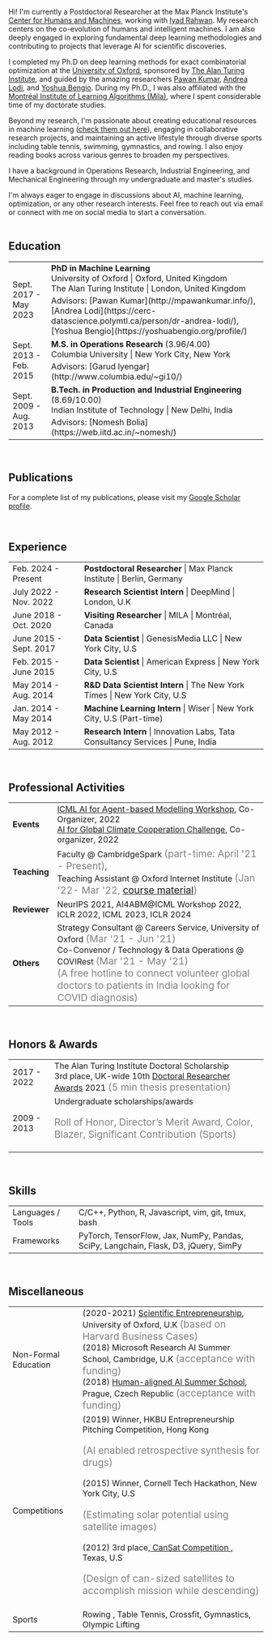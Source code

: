 Hi! I'm currently a Postdoctoral Researcher at the Max Planck Institute's [Center for Humans and Machines](https://www.mpib-berlin.mpg.de/chm), working with [Iyad Rahwan](https://www.rahwan.me/). My research centers on the co-evolution of humans and intelligent machines. I am also deeply engaged in exploring fundamental deep learning methodologies and contributing to projects that leverage AI for scientific discoveries.

I completed my Ph.D on deep learning methods for exact combinatorial optimization at the <a href="https://www.ox.ac.uk/" target="_blank">University of Oxford</a>, sponsored by <a href="https://turing.ac.uk" target="_blank">The Alan Turing Institute</a>, and guided by the amazing researchers <a href="http://mpawankumar.info/" target="_blank">Pawan Kumar</a>, <a href="https://cerc-datascience.polymtl.ca/person/dr-andrea-lodi/" target="_blank">Andrea Lodi</a>, and <a href="https://yoshuabengio.org/profile/" target="_blank">Yoshua Bengio</a>. During my Ph.D., I was also affiliated with the <a href="https://mila.quebec/en/" target="_blank">Montréal Institute of Learning Algorithms (Mila)</a>, where I spent considerable time of my doctorate studies.<br>

Beyond my research, I'm passionate about creating educational resources in machine learning (<a href="/teaching/">check them out here</a>), engaging in collaborative research projects, and maintaining an active lifestyle through diverse sports including table tennis, swimming, gymnastics, and rowing. I also enjoy reading books across various genres to broaden my perspectives.<br>

I have a background in Operations Research, Industrial Engineering, and Mechanical Engineering through my undergraduate and master's studies.<br>

I'm always eager to engage in discussions about AI, machine learning, optimization, or any other research interests. Feel free to reach out via email or connect with me on social media to start a conversation.<br><br>

## <i class="fa fa-chevron-right"></i> Education

<table class="table table-hover">
  <tr>
    <td class="col-md-3">Sept. 2017 - May 2023</td>
    <td>
        <strong>PhD in Machine Learning</strong>
        <br>
      University of Oxford | Oxford, United Kingdom
      <br> The Alan Turing Institute | London, United Kingdom
        <p style='margin-top:-1em;margin-bottom:0em' markdown='1'>
        <br> Advisors: [Pawan Kumar](http://mpawankumar.info/), [Andrea Lodi](https://cerc-datascience.polymtl.ca/person/dr-andrea-lodi/),  [Yoshua Bengio](https://yoshuabengio.org/profile/)
        </p>
    </td>
  </tr>
  <tr>
    <td class="col-md-3">Sept. 2013 - Feb. 2015</td>
    <td>
        <strong>M.S. in Operations Research</strong>
          (3.96/4.00)
        <br>
      Columbia University | New York City, New York
        <p style='margin-top:-1em;margin-bottom:0em' markdown='1'>
        <br> Advisors: [Garud Iyengar](http://www.columbia.edu/~gi10/)
        </p>
    </td>
  </tr>
  <tr>
    <td class="col-md-3">Sept. 2009 - Aug. 2013</td>
    <td>
        <strong>B.Tech. in Production and Industrial Engineering</strong>
          (8.69/10.00)
        <br>
      Indian Institute of Technology | New Delhi, India
        <p style='margin-top:-1em;margin-bottom:0em' markdown='1'>
        <br> Advisors: [Nomesh Bolia](https://web.iitd.ac.in/~nomesh/)
        </p>
    </td>
  </tr>
</table>

<br>

## <i class="fa fa-chevron-right"></i> Publications

For a complete list of my publications, please visit my <a href="https://scholar.google.com/citations?user={{ site.usernames.google_scholar }}" target="_blank">Google Scholar profile</a>.

<br>

## <i class="fa fa-chevron-right"></i> Experience
<table class="table table-hover">
<tr>
  <td class='col-md-3'>Feb. 2024 - Present</td>
  <td>
    <strong>Postdoctoral Researcher</strong> | Max Planck Institute | Berlin, Germany
  </td>
</tr>
<tr>
  <td class='col-md-3'>July 2022 - Nov. 2022</td>
  <td>
    <strong>Research Scientist Intern</strong> | DeepMind | London, U.K
  </td>
</tr>
<tr>
  <td class='col-md-3'>June 2018 - Oct. 2020</td>
  <td>
    <strong>Visiting Researcher</strong> | MILA | Montréal, Canada
  </td>
</tr>
<tr>
  <td class='col-md-3'>June 2015 - Sept. 2017</td>
  <td>
    <strong>Data Scientist</strong> | GenesisMedia LLC | New York City, U.S
  </td>
</tr>
<tr>
  <td class='col-md-3'>Feb. 2015 - June 2015</td>
  <td>
    <strong>Data Scientist</strong> | American Express | New York City, U.S
  </td>
</tr>
<tr>
  <td class='col-md-3'>May 2014 - Aug. 2014</td>
  <td>
    <strong>R&D Data Scientist Intern</strong> | The New York Times | New York City, U.S
  </td>
</tr>
<tr>
  <td class='col-md-3'>Jan. 2014 - May 2014</td>
  <td>
    <strong>Machine Learning Intern</strong> | Wiser | New York City, U.S (Part-time)
  </td>
</tr>
<tr>
  <td class='col-md-3'>May 2012 - Aug. 2012</td>
  <td>
    <strong>Research Intern</strong> | Innovation Labs, Tata Consultancy Services | Pune, India
  </td>
</tr>
</table>

<br>

## <i class="fa fa-chevron-right"></i> Professional Activities
<table class="table table-hover">
  <tr>
    <td class='col-md-3'><b>Events</b></td>
    <td>
      <a href="https://ai4abm.org/workshop_icml2022/">ICML AI for Agent-based Modelling Workshop</a>, Co-Organizer, 2022<br>
      <a href="https://mila-iqia.github.io/climate-cooperation-competition/">AI for Global Climate Cooperation Challenge</a>, Co-organizer, 2022
    </td>
  </tr>
  <tr>
    <td class='col-md-3'><b>Teaching</b></td>
    <td>
      Faculty @ CambridgeSpark <span style="color:grey;font-size:1.2rem">(part-time: April '21 - Present)</span>, <br>
      Teaching Assistant @ Oxford Internet Institute <span style="color:grey;font-size:1.2rem">(Jan '22- Mar '22, <a href="/teaching/#-tutorials">course material</a>)</span>
    </td>
  </tr>
  <tr>
    <td class='col-md-3'><b>Reviewer</b></td>
    <td>
       NeurIPS 2021, AI4ABM@ICML Workshop 2022, ICLR 2022, ICML 2023, ICLR 2024
    </td>
  </tr>
  <tr>
    <td class='col-md-3'><b>Others</b></td>
    <td>
      Strategy Consultant @ Careers Service, University of Oxford <span style="color:grey;font-size:1.2rem">(Mar '21 - Jun '21)</span><br>
      Co-Convenor / Technology & Data Operations @ COVIRest <span style="color:grey;font-size:1.2rem">(Mar '21 - May '21)<br>(A free hotline to connect volunteer global doctors to patients in India looking for COVID diagnosis)</span>
    </td>
  </tr>

</table>

<br>

## <i class="fa fa-chevron-right"></i> Honors & Awards
<table class="table table-hover">
<tr>
  <td class='col-md-2'>2017 - 2022</td>
  <td>
    The Alan Turing Institute Doctoral Scholarship<br>
    3rd place, UK-wide 10th <a href="http://www.drawards.org.uk/" target="_blank">Doctoral Researcher Awards</a> 2021 <span style="color:grey;font-size:1.2rem">(5 min thesis presentation)</span>
  </td>
</tr>
<tr>
  <td class='col-md-2'>2009 - 2013</td>
  <td>
    Undergraduate scholarships/awards
    <br><p style="color:grey;font-size:1.2rem">Roll of Honor, Director’s Merit Award, Color, Blazer, Significant Contribution (Sports)</p>
  </td>
</tr>
</table>

<br>

## <i class="fa fa-chevron-right"></i> Skills
<table class="table table-hover">
<tr>
  <td class='col-md-2'>Languages / Tools </td>
  <td>
C/C++, Python, R, Javascript, vim, git, tmux, bash
  </td>
</tr>
<tr>
  <td class='col-md-2'>Frameworks</td>
  <td>
PyTorch, TensorFlow, Jax, NumPy, Pandas, SciPy, Langchain, Flask, D3, jQuery, SimPy
  </td>
</tr>
</table>

<br> 

## <i class="fa fa-chevron-right"></i> Miscellaneous
<table class="table table-hover">
<tr>
  <td class="col-md-2"> Non-Formal Education </td>
  <td>
  (2020-2021) <a href="https://www.mpls.ox.ac.uk/training/courses/scientific-entrepreneurship" target="_blank">Scientific Entrepreneurship</a>, University of Oxford, U.K <span style="color:grey;font-size:1.2rem">(based on Harvard Business Cases)</span><br>
  (2018) <a href="https://www.microsoft.com/en-us/research/event/ai-summer-school-2018/" target="_blank" style="text-decoration: none;">Microsoft Research AI Summer School</a>, Cambridge, U.K <span style="color:grey;font-size:1.2rem">(acceptance with funding)</span><br>
  (2018) <a href="http://humanaligned.ai/index-2018.html" target="_blank">Human-aligned AI Summer School</a>, Prague, Czech Republic <span style="color:grey;font-size:1.2rem">(acceptance with funding)</span><br>

  </td>
</tr>
<tr>
  <td class="col-md-2"> Competitions  </td>
  <td>
    (2019) Winner, HKBU Entrepreneurship Pitching Competition, Hong Kong<p style="color:grey;font-size:1.2rem">(AI enabled retrospective synthesis for drugs)</p>  
    (2015) Winner, Cornell Tech Hackathon, New York City, U.S <p style="color:grey;font-size:1.2rem">(Estimating solar potential using satellite images)</p>
    (2012) 3rd place,<a href="https://astronautical.org/2012/06/11/2012-cansat-competition-winners/" target="_blank"> CanSat Competition </a>, Texas, U.S<p style="color:grey;font-size:1.2rem">(Design of can-sized satellites to accomplish mission while descending)</p>
  </td>
</tr>
<tr>
  <td class="col-md-2"> Sports  </td>
  <td>
    Rowing <a href="https://www.youtube.com/watch?v=lSCp5OEOxMM&list=PLc8JVUxbV5ZCozBc-8Cvf2aASAgdKGd2M&index=1" target="_blank"><i class="fa fa-youtube-play" aria-hidden="true" style="color:#FF0000;"></i></a>, Table Tennis, Crossfit, Gymnastics, Olympic Lifting
  </td>
</tr>
</table>

